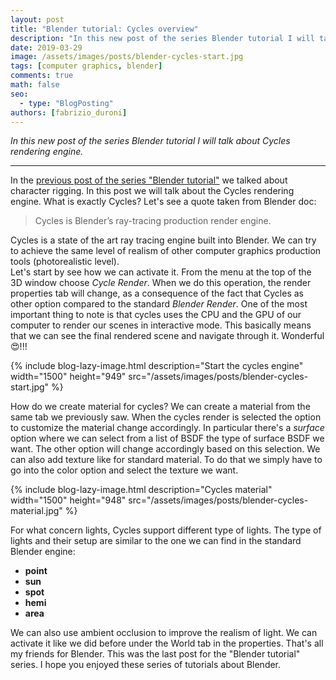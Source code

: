 ```yaml
---
layout: post
title: "Blender tutorial: Cycles overview"
description: "In this new post of the series Blender tutorial I will talk about Cycles."
date: 2019-03-29
image: /assets/images/posts/blender-cycles-start.jpg
tags: [computer graphics, blender]
comments: true
math: false
seo:
  - type: "BlogPosting"
authors: [fabrizio_duroni] 
---
```

 
*In this new post of the series Blender tutorial I will talk about Cycles rendering engine.*

---

In the [previous post of the series "Blender tutorial"](/2019/03/28/blender-tutorial-14-armatures-character-rigging.html) we talked about character rigging. In this post we will talk about the Cycles rendering engine. What is exactly Cycles? Let's see a quote taken from Blender doc:

> Cycles is Blender’s ray-tracing production render engine.

Cycles is a state of the art ray tracing engine built into Blender. We can try to achieve the same level of realism of other computer graphics production tools (photorealistic level).  
Let's start by see how we can activate it. From the menu at the top of the 3D window choose *Cycle Render*. When we do this operation, the render properties tab will change, as a consequence of the fact that Cycles as other option compared to the standard *Blender Render*. One of the most important thing to note is that cycles uses the CPU and the GPU of our computer to render our scenes in interactive mode. This basically means that we can see the final rendered scene and navigate through it. Wonderful :heart_eyes:!!!

{% include blog-lazy-image.html description="Start the cycles engine" width="1500" height="949" src="/assets/images/posts/blender-cycles-start.jpg" %}

How do we create material for cycles? We can create a material from the same tab we previously saw. When the cycles render is selected the option to customize the material change accordingly. In particular there's a *surface* option where we can select from a list of BSDF the type of surface BSDF we want. The other option will change accordingly based on this selection. We can also add texture like for standard material. To do that we simply have to go into the color option and select the texture we want.

{% include blog-lazy-image.html description="Cycles material" width="1500" height="948" src="/assets/images/posts/blender-cycles-material.jpg" %}

For what concern lights, Cycles support different type of lights. The type of lights and their setup are similar to the one we can find in the standard Blender engine:

* **point**
* **sun**
* **spot**
* **hemi**
* **area**

We can also use ambient occlusion to improve the realism of light. We can activate it like we did before under the World tab in the properties. That's all my friends for Blender. This was the last post for the "Blender tutorial" series. I hope you enjoyed these series of tutorials about Blender.
